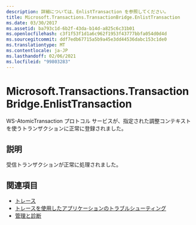```yaml
---
description: 詳細については、EnlistTransaction を参照してください。
title: Microsoft.Transactions.TransactionBridge.EnlistTransaction
ms.date: 03/30/2017
ms.assetid: ba793c1d-6b2f-43da-b14d-a825c6c31b01
ms.openlocfilehash: c3f1f53f1d1a6c962f1953f43777bbfa054d0d4d
ms.sourcegitcommit: ddf7edb67715a5b9a45e3dd44536dabc153c1de0
ms.translationtype: MT
ms.contentlocale: ja-JP
ms.lasthandoff: 02/06/2021
ms.locfileid: "99803283"
---
```

# <a name="microsofttransactionstransactionbridgeenlisttransaction"></a>Microsoft.Transactions.TransactionBridge.EnlistTransaction

WS-AtomicTransaction プロトコル サービスが、指定された調整コンテキストを使うトランザクションに正常に登録されました。  
  
## <a name="description"></a>説明  

 受信トランザクションが正常に処理されました。  
  
## <a name="see-also"></a>関連項目

- [トレース](index.md)
- [トレースを使用したアプリケーションのトラブルシューティング](using-tracing-to-troubleshoot-your-application.md)
- [管理と診断](../index.md)
